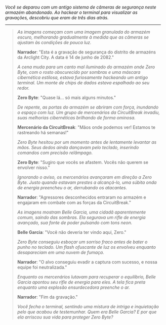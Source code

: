 _Você se deparou com um antigo sistema de câmeras de segurança neste armazém abandonado. Ao hackear o terminal para visualizar as gravações, descobriu que eram de três dias atrás._

---

> _As imagens começam com uma imagem granulada do armazém escuro, melhorando gradualmente à medida que as câmeras se ajustam às condições de pouca luz._
>
> **Narrador**: "Esta é a gravação de segurança do distrito de armazéns da Arclight City. A data é 14 de junho de 2082."
>
> _A cena muda para um canto mal iluminado do armazém onde Zero Byte, com o rosto obscurecido por sombras e uma máscara cibernética estilosa, estava furiosamente hackeando um antigo terminal. Um monte de chips de dados estava espalhado ao seu redor._
>
> **Zero Byte**: "Quase lá... só mais alguns minutos."
>
> _De repente, as portas do armazém se abriram com força, inundando o espaço com luz. Um grupo de mercenários da CircuitBreak invadiu, suas melhorias cibernéticas brilhando de forma ominosa._
>
> **Mercenário da CircuitBreak**: "Mãos onde podemos ver! Estamos te rastreando há semanas!"
>
> _Zero Byte hesitou por um momento antes de lentamente levantar as mãos. Seus dedos ainda dançavam pelo teclado, inserindo comandos com precisão relâmpago._
>
> **Zero Byte**: "Sugiro que vocês se afastem. Vocês não querem se envolver nisso."
>
> _Ignorando o aviso, os mercenários avançaram em direção a Zero Byte. Justo quando estavam prestes a alcançá-lo, uma súbita onda de energia preencheu o ar, derrubando os atacantes._
>
> **Narrador**: "Agressores desconhecidos entraram no armazém e engajaram em combate com as forças da CircuitBreak."
>
> _As imagens mostram Belle Garcia, uma cidadã aparentemente comum, saindo das sombras. Ela segurava um rifle de energia avançado, sua fonte de poder pulsando com tons neon._
>
> **Belle Garcia**: "Você não deveria ter vindo aqui, Zero."
>
> _Zero Byte conseguiu esboçar um sorriso fraco antes de bater o punho no teclado. Um flash ofuscante de luz os envolveu enquanto desapareciam em uma nuvem de fumaça._
>
> **Narrador**: "O alvo conseguiu evadir a captura com sucesso, e nossa equipe foi neutralizada."
>
> _Enquanto os mercenários lutavam para recuperar o equilíbrio, Belle Garcia apontou seu rifle de energia para eles. A tela fica preta enquanto uma explosão ensurdecedora preenche o ar._
>
> **Narrador**: "Fim da gravação."
>
> _Você fecha o terminal, sentindo uma mistura de intriga e inquietação pelo que acabou de testemunhar. Quem era Belle Garcia? E por que ela arriscou sua vida para proteger Zero Byte?_
